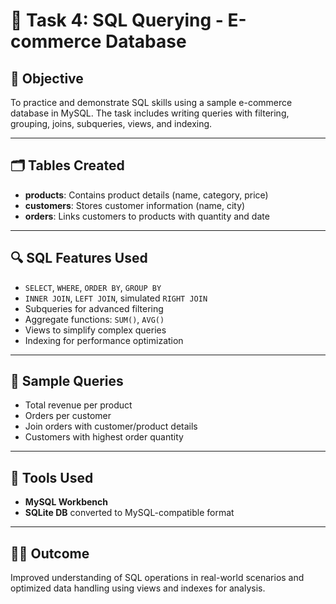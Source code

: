 # 🛒 Task 4: SQL Querying - E-commerce Database

## 📌 Objective
To practice and demonstrate SQL skills using a sample e-commerce database in MySQL. The task includes writing queries with filtering, grouping, joins, subqueries, views, and indexing.

---

## 🗂️ Tables Created
- **products**: Contains product details (name, category, price)
- **customers**: Stores customer information (name, city)
- **orders**: Links customers to products with quantity and date

---

## 🔍 SQL Features Used
- `SELECT`, `WHERE`, `ORDER BY`, `GROUP BY`
- `INNER JOIN`, `LEFT JOIN`, simulated `RIGHT JOIN`
- Subqueries for advanced filtering
- Aggregate functions: `SUM()`, `AVG()`
- Views to simplify complex queries
- Indexing for performance optimization

---

## 🧪 Sample Queries
- Total revenue per product
- Orders per customer
- Join orders with customer/product details
- Customers with highest order quantity

---

## 🧰 Tools Used
- **MySQL Workbench**
- **SQLite DB** converted to MySQL-compatible format

---

## 👨‍💻 Outcome
Improved understanding of SQL operations in real-world scenarios and optimized data handling using views and indexes for analysis.

